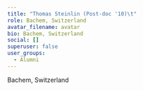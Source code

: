 ```yaml
---
title: "Thomas Steinlin (Post-doc '10)\t"
role: Bachem, Switzerland
avatar_filename: avatar
bio: Bachem, Switzerland
social: []
superuser: false
user_groups:
  - Alumni
---
```

Bachem, Switzerland
